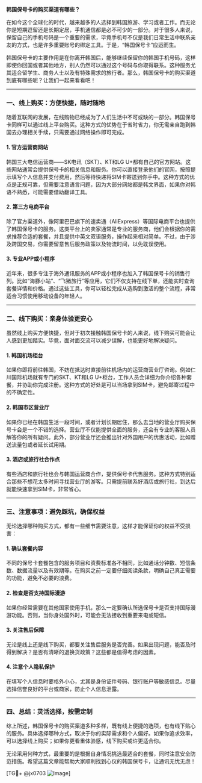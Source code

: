 **韩国保号卡的购买渠道有哪些？**

在如今这个全球化的时代，越来越多的人选择到韩国旅游、学习或者工作。而无论你是短期逗留还是长期定居，手机通信都是必不可少的一部分。对于很多人来说，保留自己的手机号码是一个重要的需求，毕竟手机号不仅是我们日常生活中联系亲友的方式，也是许多重要账号的绑定工具。于是，“韩国保号卡”应运而生。

韩国保号卡的主要作用是在你离开韩国后，能够继续保留你的韩国手机号码，这样即使你回国或者其他地方，别人仍然可以通过这个号码与你取得联系。这种服务尤其适合留学生、商务人士以及有特殊需求的旅行者。那么，韩国保号卡的购买渠道到底有哪些呢？让我们一起来看看吧！

---

### **一、线上购买：方便快捷，随时随地**

随着互联网的发展，在线购物已经成为了人们生活中不可或缺的一部分。韩国保号卡同样可以通过线上平台购买。这种方式的优势在于省时省力，你无需亲自跑到韩国去办理相关手续，只需要通过网络操作即可完成。

#### **1. 官方运营商网站**
韩国三大电信运营商——SK电讯（SKT）、KT和LG U+都有自己的官方网站。这些网站通常会提供保号卡的相关信息和服务。你可以直接登录他们的官网，按照提示填写个人信息并支付费用，然后等待快递将SIM卡寄送到你手中。这种方式的优点是正规可靠，但需要注意语言问题，因为大部分网站都是韩文界面，如果你对韩语不熟悉，可能需要借助翻译工具。

#### **2. 第三方电商平台**
除了官方渠道外，像阿里巴巴旗下的速卖通（AliExpress）等国际电商平台也提供了韩国保号卡的服务。这类平台上的卖家通常是专业的服务商，他们会根据你的需求推荐合适的套餐，并且提供中英文双语服务，操作起来相对简单。不过，由于涉及跨国交易，你需要留意售后服务政策以及物流时间，以免耽误使用。

#### **3. 专业APP或小程序**
近年来，很多专注于海外通讯服务的APP或小程序也加入了韩国保号卡的销售行列。比如“海豚小站”、“飞猪旅行”等应用，它们不仅支持在线下单，还能实时查询套餐详情和价格。通过这些工具，你可以轻松完成从选购到激活的整个流程，非常适合习惯使用移动设备的年轻人。

---

### **二、线下购买：亲身体验更安心**

虽然线上购买方便快捷，但对于初次接触韩国保号卡的人来说，线下购买可能会让人感到更加踏实。毕竟，面对面交流可以减少误解，也能更好地解决疑问。

#### **1. 韩国机场柜台**
如果你即将前往韩国，不妨在抵达时直接前往机场内的运营商营业厅咨询。例如仁川国际机场就有专门的SKT、KT和LG U+柜台，工作人员会详细为你介绍各种套餐，并协助你完成注册。这种方式的好处是可以当场拿到SIM卡，避免邮寄过程中的不确定性。

#### **2. 韩国市区营业厅**
如果你已经在韩国生活一段时间，或者计划长期居住，那么去当地的营业厅购买保号卡会是一个不错的选择。营业厅不仅能提供全面的服务，还会有专业的客服人员解答你的所有疑问。此外，部分营业厅还会推出针对外国用户的优惠活动，比如赠送流量包或者延长试用期。

#### **3. 酒店或旅行社合作点**
有些酒店和旅行社也会与韩国运营商合作，提供保号卡代售服务。这种方式特别适合那些不想花太多时间寻找营业厅的游客。只需提前联系好酒店或旅行社，到达后就能快速拿到SIM卡，非常省心。

---

### **三、注意事项：避免踩坑，确保权益**

无论选择哪种购买方式，都有一些细节需要注意，这样才能保证你的权益不受损害：

#### **1. 确认套餐内容**
不同的保号卡套餐包含的服务项目和资费标准各不相同，比如通话分钟数、短信条数、数据流量以及有效期等。在购买之前一定要仔细阅读条款，明确自己真正需要的功能，避免不必要的浪费。

#### **2. 检查是否支持国际漫游**
如果你经常需要在其他国家使用手机，那么一定要确认所选保号卡是否支持国际漫游功能。否则，当你身处国外时，可能会无法接收到重要来电或短信。

#### **3. 关注售后保障**
无论是线上还是线下购买，都要关注售后服务是否完善。如果出现问题，能否及时得到解决？是否有清晰的退换货政策？这些都是值得考虑的因素。

#### **4. 注意个人隐私保护**
在填写个人信息时要格外小心，尤其是身份证件号码、银行账户等敏感信息。尽量选择信誉良好的平台或商家，防止个人信息泄露。

---

### **四、总结：灵活选择，按需定制**

综上所述，韩国保号卡的购买渠道多种多样，既有线上便捷的选项，也有线下贴心的服务。具体选择哪种方式，取决于你的实际需求和个人偏好。如果你追求效率，可以选择线上购买；如果你更看重体验感，线下购买或许更适合你。

无论采用何种方式，最重要的是根据自身情况挑选最适合的套餐，同时注意安全防范措施。希望这篇文章能帮助大家顺利找到心仪的韩国保号卡，让通讯无忧无虑！ 

[TG💪+ @jx0703 ![Image](https://github.com/user-attachments/assets/dbca1d08-cadb-493c-b0ec-ad6f7a83f270)]